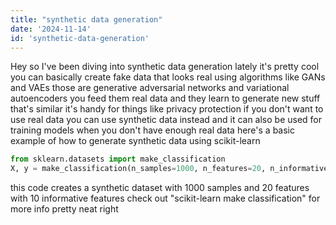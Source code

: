 ```yaml
---
title: "synthetic data generation"
date: '2024-11-14'
id: 'synthetic-data-generation'
---
```


Hey so I've been diving into synthetic data generation lately it's pretty cool you can basically create fake data that looks real using algorithms like GANs and VAEs those are generative adversarial networks and variational autoencoders  you feed them real data and they learn to generate new stuff that's similar  it's handy for things like privacy protection if you don't want to use real data you can use synthetic data instead  and it can also be used for training models when you don't have enough real data  here's a basic example of how to generate synthetic data using scikit-learn  

```python
from sklearn.datasets import make_classification
X, y = make_classification(n_samples=1000, n_features=20, n_informative=10, n_redundant=5, random_state=42)
``` 

  this code creates a synthetic dataset with 1000 samples and 20 features with 10 informative features  check out  "scikit-learn make classification" for more info  pretty neat right
